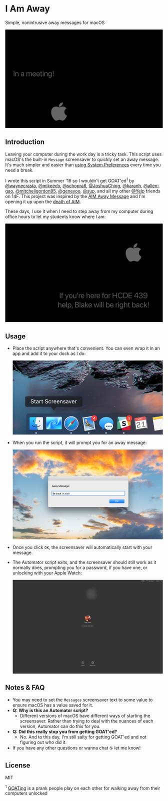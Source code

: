 # I Am Away
Simple, nonintrusive away messages for macOS

![](Images/meetingmsg.png)

## Introduction
Leaving your computer during the work day is a tricky task. This script uses macOS's the built-in `Message` screensaver to quickly set an away message. It's much simpler and easier than [using System Preferences](http://osxdaily.com/2012/10/21/custom-screen-saver-message-mac-os-x/) every time you need a break.

I wrote this script in Summer '16 so I wouldn't get GOAT'ed<sup>1</sup> by [@waynecrasta](https://github.com/waynecrasta), [@mikeecb](https://github.com/mikeecb), [@schopra8](https://github.com/schopra8), [@JoshuaChing](https://github.com/joshuaching), [@karanh](https://github.com/karanh), [@allen-gao](https://github.com/allen-gao), [@mitchellgordon95](https://github.com/mitchellgordon95), [@geneyoo](https://github.com/geneyoo), [@sup](https://github.com/sup), and all my other [@Yelp](https://github.com/yelp) friends on 14F. This project was inspired by the [AIM Away Message](https://medium.com/the-romantic-huckster/the-art-of-the-aim-away-message-df732a7df289) and I'm opening it up upon the [death of AIM](https://twitter.com/aim/status/916290747850264577).

These days, I use it when I need to step away from my computer during office hours to let my students know where I am:

![](Images/tamsg.png)

## Usage
- Place the script anywhere that's convenient. You can even wrap it in an app and add it to your dock as I do:

  ![](Images/dock.png)

- When you run the script, it will prompt you for an away message:

  ![](Images/dialog.png)

- Once you click `OK`, the screensaver will automatically start with your message.
- The Automator script exits, and the screensaver should still work as it normally does, prompting you for a password, if you have one, or unlocking with your Apple Watch:

  ![](Images/unlock.png)

## Notes & FAQ
- You may need to set the `Messages` screensaver text to some value to ensure macOS has a value saved for it.
- **Q: Why is this an Automator script?**
  - Different versions of macOS have different ways of starting the screensaver. Rather than trying to deal with the nuances of each version, Automator can do this for you.
- **Q: Did this really stop you from getting GOAT'ed?**
  - No. And to this day, I'm still salty for getting GOAT'ed and not figuring out who did it.
- If you have any other questions or wanna chat ☕️ let me know!

## License
MIT


<sup>1</sup> [GOATing](http://google.com/search?q=goat) is a prank people play on each other for walking away from their computers unlocked
